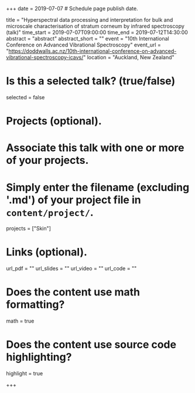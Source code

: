 +++
date = 2019-07-07 # Schedule page publish date.

title = "Hyperspectral data processing and interpretation for bulk and microscale characterisation of stratum corneum by infrared spectroscopy (talk)"
time_start = 2019-07-07T09:00:00
time_end = 2019-07-12T14:30:00
abstract = "abstract"
abstract_short = ""
event = "10th International Conference on Advanced Vibrational Spectroscopy"
event_url = "https://doddwalls.ac.nz/10th-international-conference-on-advanced-vibrational-spectroscopy-icavs/"
location = "Auckland, New Zealand"

# Is this a selected talk? (true/false)
selected = false



# Projects (optional).
#   Associate this talk with one or more of your projects.
#   Simply enter the filename (excluding '.md') of your project file in `content/project/`.
projects = ["Skin"]

# Links (optional).
url_pdf = ""
url_slides = ""
url_video = ""
url_code = ""

# Does the content use math formatting?
math = true

# Does the content use source code highlighting?
highlight = true

+++

